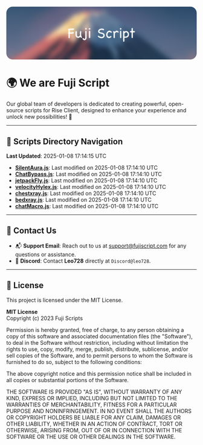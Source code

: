 ![Banner](.github/b.webp)

# 🌍 **We are Fuji Script**

Our global team of developers is dedicated to creating powerful, open-source scripts for Rise Client, designed to enhance your experience and unlock new possibilities! 🌟

---
<!-- SCRIPTS_NAVIGATION_START -->
## 📂 **Scripts Directory Navigation**

**Last Updated**: 2025-01-08 17:14:15 UTC

- **[SilentAura.js](scripts/SilentAura.js)**: Last modified on 2025-01-08 17:14:10 UTC
- **[ChatBypass.js](scripts/ChatBypass.js)**: Last modified on 2025-01-08 17:14:10 UTC
- **[jetpackFly.js](scripts/jetpackFly.js)**: Last modified on 2025-01-08 17:14:10 UTC
- **[velocityHylex.js](scripts/velocityHylex.js)**: Last modified on 2025-01-08 17:14:10 UTC
- **[chestxray.js](scripts/chestxray.js)**: Last modified on 2025-01-08 17:14:10 UTC
- **[bedxray.js](scripts/bedxray.js)**: Last modified on 2025-01-08 17:14:10 UTC
- **[chatMacro.js](scripts/chatMacro.js)**: Last modified on 2025-01-08 17:14:10 UTC

<!-- SCRIPTS_NAVIGATION_END -->

---

## 💬 **Contact Us**  
- 📬 **Support Email**: Reach out to us at [support@fujiscript.com](mailto:support@fujiscript.com) for any questions or assistance.  
- 💬 **Discord**: Contact **Leo728** directly at `Discord@leo728`.

---

## 📜 **License**

This project is licensed under the MIT License.  

**MIT License**  
Copyright (c) 2023 Fuji Scripts  

Permission is hereby granted, free of charge, to any person obtaining a copy of this software and associated documentation files (the "Software"), to deal in the Software without restriction, including without limitation the rights to use, copy, modify, merge, publish, distribute, sublicense, and/or sell copies of the Software, and to permit persons to whom the Software is furnished to do so, subject to the following conditions:  

The above copyright notice and this permission notice shall be included in all copies or substantial portions of the Software.  

THE SOFTWARE IS PROVIDED "AS IS", WITHOUT WARRANTY OF ANY KIND, EXPRESS OR IMPLIED, INCLUDING BUT NOT LIMITED TO THE WARRANTIES OF MERCHANTABILITY, FITNESS FOR A PARTICULAR PURPOSE AND NONINFRINGEMENT. IN NO EVENT SHALL THE AUTHORS OR COPYRIGHT HOLDERS BE LIABLE FOR ANY CLAIM, DAMAGES OR OTHER LIABILITY, WHETHER IN AN ACTION OF CONTRACT, TORT OR OTHERWISE, ARISING FROM, OUT OF OR IN CONNECTION WITH THE SOFTWARE OR THE USE OR OTHER DEALINGS IN THE SOFTWARE.  
